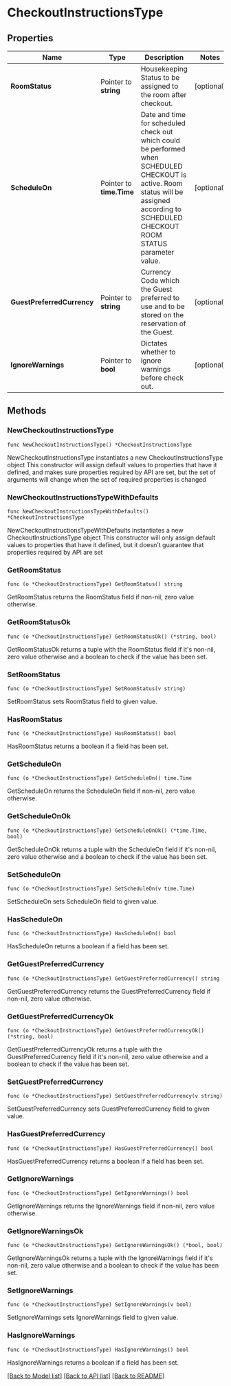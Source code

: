 # CheckoutInstructionsType

## Properties

Name | Type | Description | Notes
------------ | ------------- | ------------- | -------------
**RoomStatus** | Pointer to **string** | Housekeeping Status to be assigned to the room after checkout. | [optional] 
**ScheduleOn** | Pointer to **time.Time** | Date and time for scheduled check out which could be performed when SCHEDULED CHECKOUT is active. Room status will be assigned according to SCHEDULED CHECKOUT ROOM STATUS parameter value. | [optional] 
**GuestPreferredCurrency** | Pointer to **string** | Currency Code which the Guest preferred to use and to be stored on the reservation of the Guest. | [optional] 
**IgnoreWarnings** | Pointer to **bool** | Dictates whether to ignore warnings before check out. | [optional] 

## Methods

### NewCheckoutInstructionsType

`func NewCheckoutInstructionsType() *CheckoutInstructionsType`

NewCheckoutInstructionsType instantiates a new CheckoutInstructionsType object
This constructor will assign default values to properties that have it defined,
and makes sure properties required by API are set, but the set of arguments
will change when the set of required properties is changed

### NewCheckoutInstructionsTypeWithDefaults

`func NewCheckoutInstructionsTypeWithDefaults() *CheckoutInstructionsType`

NewCheckoutInstructionsTypeWithDefaults instantiates a new CheckoutInstructionsType object
This constructor will only assign default values to properties that have it defined,
but it doesn't guarantee that properties required by API are set

### GetRoomStatus

`func (o *CheckoutInstructionsType) GetRoomStatus() string`

GetRoomStatus returns the RoomStatus field if non-nil, zero value otherwise.

### GetRoomStatusOk

`func (o *CheckoutInstructionsType) GetRoomStatusOk() (*string, bool)`

GetRoomStatusOk returns a tuple with the RoomStatus field if it's non-nil, zero value otherwise
and a boolean to check if the value has been set.

### SetRoomStatus

`func (o *CheckoutInstructionsType) SetRoomStatus(v string)`

SetRoomStatus sets RoomStatus field to given value.

### HasRoomStatus

`func (o *CheckoutInstructionsType) HasRoomStatus() bool`

HasRoomStatus returns a boolean if a field has been set.

### GetScheduleOn

`func (o *CheckoutInstructionsType) GetScheduleOn() time.Time`

GetScheduleOn returns the ScheduleOn field if non-nil, zero value otherwise.

### GetScheduleOnOk

`func (o *CheckoutInstructionsType) GetScheduleOnOk() (*time.Time, bool)`

GetScheduleOnOk returns a tuple with the ScheduleOn field if it's non-nil, zero value otherwise
and a boolean to check if the value has been set.

### SetScheduleOn

`func (o *CheckoutInstructionsType) SetScheduleOn(v time.Time)`

SetScheduleOn sets ScheduleOn field to given value.

### HasScheduleOn

`func (o *CheckoutInstructionsType) HasScheduleOn() bool`

HasScheduleOn returns a boolean if a field has been set.

### GetGuestPreferredCurrency

`func (o *CheckoutInstructionsType) GetGuestPreferredCurrency() string`

GetGuestPreferredCurrency returns the GuestPreferredCurrency field if non-nil, zero value otherwise.

### GetGuestPreferredCurrencyOk

`func (o *CheckoutInstructionsType) GetGuestPreferredCurrencyOk() (*string, bool)`

GetGuestPreferredCurrencyOk returns a tuple with the GuestPreferredCurrency field if it's non-nil, zero value otherwise
and a boolean to check if the value has been set.

### SetGuestPreferredCurrency

`func (o *CheckoutInstructionsType) SetGuestPreferredCurrency(v string)`

SetGuestPreferredCurrency sets GuestPreferredCurrency field to given value.

### HasGuestPreferredCurrency

`func (o *CheckoutInstructionsType) HasGuestPreferredCurrency() bool`

HasGuestPreferredCurrency returns a boolean if a field has been set.

### GetIgnoreWarnings

`func (o *CheckoutInstructionsType) GetIgnoreWarnings() bool`

GetIgnoreWarnings returns the IgnoreWarnings field if non-nil, zero value otherwise.

### GetIgnoreWarningsOk

`func (o *CheckoutInstructionsType) GetIgnoreWarningsOk() (*bool, bool)`

GetIgnoreWarningsOk returns a tuple with the IgnoreWarnings field if it's non-nil, zero value otherwise
and a boolean to check if the value has been set.

### SetIgnoreWarnings

`func (o *CheckoutInstructionsType) SetIgnoreWarnings(v bool)`

SetIgnoreWarnings sets IgnoreWarnings field to given value.

### HasIgnoreWarnings

`func (o *CheckoutInstructionsType) HasIgnoreWarnings() bool`

HasIgnoreWarnings returns a boolean if a field has been set.


[[Back to Model list]](../README.md#documentation-for-models) [[Back to API list]](../README.md#documentation-for-api-endpoints) [[Back to README]](../README.md)


